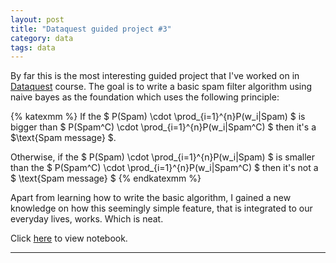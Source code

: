 ```yaml
---
layout: post
title: "Dataquest guided project #3"
category: data
tags: data
---
```


By far this is the most interesting guided project that I've worked on in [Dataquest](https://dataquest.io) course. The goal is to write a basic spam filter algorithm using naive bayes as the foundation which uses the following principle:

{% katexmm %}
If the $ P(Spam) \cdot \prod_{i=1}^{n}P(w_i|Spam) $ is bigger than $ P(Spam^C) \cdot \prod_{i=1}^{n}P(w_i|Spam^C) $ then it's a $\text{Spam message} $.

Otherwise, if the $ P(Spam) \cdot \prod_{i=1}^{n}P(w_i|Spam) $ is smaller than the $ P(Spam^C) \cdot \prod_{i=1}^{n}P(w_i|Spam^C) $ then it's not a $ \text{Spam message} $
{% endkatexmm %}

Apart from learning how to write the basic algorithm, I gained a new knowledge on how this seemingly simple feature, that is integrated to our everyday lives, works. Which is neat.

Click [here](https://nbviewer.jupyter.org/github/Ezral/guided_project/blob/master/Building%20a%20Spam%20Filter%20with%20Naive%20Bayes.ipynb) to view notebook.

---

